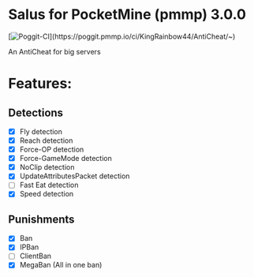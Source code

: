 # Salus for PocketMine (pmmp) 3.0.0
[![Poggit-CI](https://poggit.pmmp.io/ci/KingRainbow44/AntiCheat/~)](https://poggit.pmmp.io/ci/KingRainbow44/AntiCheat/~)

An AntiCheat for big servers

# Features:

## Detections
- [x] Fly detection
- [x] Reach detection
- [x] Force-OP detection
- [x] Force-GameMode detection
- [x] NoClip detection
- [x] UpdateAttributesPacket detection
- [ ] Fast Eat detection
- [x] Speed detection

## Punishments   
- [x] Ban
- [x] IPBan
- [ ] ClientBan
- [x] MegaBan  (All in one ban)
